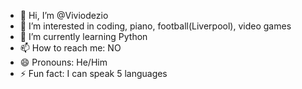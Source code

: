 - 👋 Hi, I’m @Viviodezio
- 👀 I’m interested in coding, piano, football(Liverpool), video games
- 🌱 I’m currently learning Python
- 📫 How to reach me: NO
- 😄 Pronouns: He/Him
- ⚡ Fun fact: I can speak 5 languages

<!---
Viviodezio/Viviodezio is a ✨ special ✨ repository because its `README.md` (this file) appears on your GitHub profile.
You can click the Preview link to take a look at your changes.
--->

